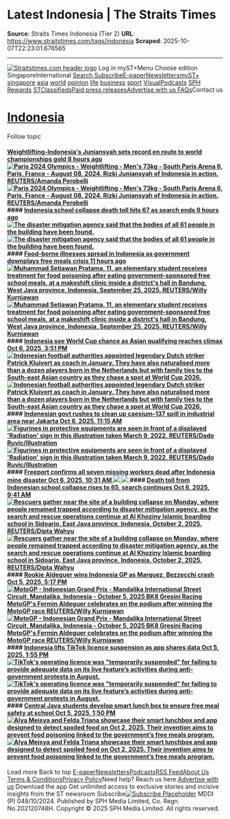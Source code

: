 # Latest Indonesia | The Straits Times

**Source**: Straits Times Indonesia (Tier 2)
**URL**: https://www.straitstimes.com/tags/indonesia
**Scraped**: 2025-10-07T22:23:01.676565

---

[![Straitstimes.com header logo](https://www.straitstimes.com/assets/ST-logo-default-aoeSLh4S.png)](https://www.straitstimes.com)
Log in
myST+Menu
Choose edition
SingaporeInternational
[Search ](https://www.straitstimes.com/search)
[Subscribe](https://subscribe.sph.com.sg/publications-st/?utm_campaign=st_subscription&amp;utm_medium=sph-publication&amp;utm_source=st&amp;utm_content=subscribelink-header)[E-paper](https://e-paper.sph.com.sg/st)[Newsletters](https://www.straitstimes.com/newsletter-signup)[myST+](https://www.straitstimes.com/myst)
[singapore](https://www.straitstimes.com/singapore)
[asia](https://www.straitstimes.com/asia)
[world](https://www.straitstimes.com/world)
[opinion](https://www.straitstimes.com/opinion)
[life](https://www.straitstimes.com/life)
[business](https://www.straitstimes.com/business)
[sport](https://www.straitstimes.com/sport)
[Visual](https://www.straitstimes.com/visual)[Podcasts](https://www.straitstimes.com/st-podcasts)
[SPH Rewards](https://rewards.sph.com.sg/)
[STClassifieds](https://www.stclassifieds.sg/?utm_source=Straits%20Times&utm_medium=banner&utm_campaign=ST_link_20131219)[Paid press releases](https://www.straitstimes.com/paid-press-releases)[Advertise with us ](https://www.sph.com.sg/advertising-solutions)
[FAQs](https://consumerfaq.sph.com.sg/kb?lang=en)Contact us
# [Indonesia](https://www.straitstimes.com/tags/indonesia)
Follow topic
#### [Weightlifting-Indonesia's Juniansyah sets record en route to world championships gold 8 hours ago ![Paris 2024 Olympics - Weightlifting - Men's 73kg - South Paris Arena 6, Paris, France - August 08, 2024. Rizki Juniansyah of Indonesia in action. REUTERS/Amanda Perobelli](https://cassette.sphdigital.com.sg/image/straitstimes/a010e9129ec41584c71f1c4a4eadb4db5e6f82779a152ce3d9a2e53bf03cae91) ![Paris 2024 Olympics - Weightlifting - Men's 73kg - South Paris Arena 6, Paris, France - August 08, 2024. Rizki Juniansyah of Indonesia in action. REUTERS/Amanda Perobelli](https://cassette.sphdigital.com.sg/image/straitstimes/79f007b517531c6d89980ed8f2d63ac1d1806b5a6718f2723d3855b4e6ed0104) ](https://www.straitstimes.com/sport/Weightlifting-Indonesias-Juniansyah-sets-record-en-route-to-world-championships-gold)#### [Indonesia school collapse death toll hits 67 as search ends 9 hours ago ![The disaster mitigation agency said that the bodies of all 61 people in the building have been found.](https://cassette.sphdigital.com.sg/image/straitstimes/e60bfd984e21cca048ae919c2fef9482e45f8f3001331a42bae7147d5ef5c1cc) ![The disaster mitigation agency said that the bodies of all 61 people in the building have been found.](https://cassette.sphdigital.com.sg/image/straitstimes/6858bc06ddc3a30d2a96a29a4aed754e34332e23743a986d48d2217507cc7db1) ](https://www.straitstimes.com/asia/se-asia/indonesia-ends-search-for-victims-of-boarding-school-collapse-61-dead)#### [Food-borne illnesses spread in Indonesia as government downplays free meals crisis 11 hours ago ![Muhammad Setiawan Pratama, 11, an elementary student receives treatment for food poisoning after eating government-sponsored free school meals, at a makeshift clinic inside a district's hall in Bandung, West Java province, Indonesia, September 25, 2025. REUTERS/Willy Kurniawan](https://cassette.sphdigital.com.sg/image/straitstimes/da747eb576422cbdc6937740591f085d65c363e5cb523c8835d0f643138cd9fd) ![Muhammad Setiawan Pratama, 11, an elementary student receives treatment for food poisoning after eating government-sponsored free school meals, at a makeshift clinic inside a district's hall in Bandung, West Java province, Indonesia, September 25, 2025. REUTERS/Willy Kurniawan](https://cassette.sphdigital.com.sg/image/straitstimes/48cda3260ee06944b7f8910d2ea34e40793c52571d694c356483c71a40667a3a) ](https://www.straitstimes.com/asia/se-asia/food-borne-illnesses-spread-in-indonesia-as-government-downplays-free-meals-crisis)#### [Indonesia see World Cup chance as Asian qualifying reaches climax Oct 6, 2025, 3:51 PM ![Indonesian football authorities appointed legendary Dutch striker Patrick Kluivert as coach in January. They have also naturalised more than a dozen players born in the Netherlands but with family ties to the South-east Asian country as they chase a spot at World Cup 2026.](https://cassette.sphdigital.com.sg/image/straitstimes/cf7cf8c814352171ad9e972fa1693a8ab0168ad355a34940f16ef4c00e4df62c) ![Indonesian football authorities appointed legendary Dutch striker Patrick Kluivert as coach in January. They have also naturalised more than a dozen players born in the Netherlands but with family ties to the South-east Asian country as they chase a spot at World Cup 2026.](https://cassette.sphdigital.com.sg/image/straitstimes/b102e08cfd1c22dec86fb291948edcb734c1ffb6f5f250eea2ca4355897fef4d) ](https://www.straitstimes.com/sport/football/indonesia-sense-world-cup-chance-as-asian-qualifying-reaches-climax)#### [Indonesian govt rushes to clean up caesium-137 spill in industrial area near Jakarta  Oct 6, 2025, 11:15 AM ![Figurines in protective equipments are seen in front of a displayed 'Radiation' sign in this illustration taken March 9, 2022. REUTERS/Dado Ruvic/Illustration](https://cassette.sphdigital.com.sg/image/straitstimes/11c2e56e3dfb9dd1a88bc898ede6dd2582d9a19855cda385b38dece3b484836a) ![Figurines in protective equipments are seen in front of a displayed 'Radiation' sign in this illustration taken March 9, 2022. REUTERS/Dado Ruvic/Illustration](https://cassette.sphdigital.com.sg/image/straitstimes/c525399274df89e0b215883eff7a38ff26843aabdc60871eff9e8480f68e8dde) ](https://www.straitstimes.com/asia/se-asia/indonesian-govt-rushes-to-clean-up-caesium-137-spill-in-industrial-area-near-jakarta)#### [Freeport confirms all seven missing workers dead after Indonesia mine disaster Oct 6, 2025, 10:31 AM ![](https://cassette.sphdigital.com.sg/image/straitstimes/d1722d357b9b30ab3cfb90498d0dacaa11bf0d8cbde9f861f53b2c14d70d6dc7) ![](https://cassette.sphdigital.com.sg/image/straitstimes/10a2a52fb5bf62ad389932d2b3d0b38e118f10a59035a886a2c6c1212cc89b6b) ](https://www.straitstimes.com/asia/se-asia/freeport-confirms-all-seven-missing-workers-dead-after-indonesia-mine-disaster)#### [Death toll from Indonesian school collapse rises to 65, search continues Oct 6, 2025, 9:41 AM ![Rescuers gather near the site of a building collapse on Monday, where people remained trapped according to disaster mitigation agency, as the search and rescue operations continue at Al Khoziny Islamic boarding school in Sidoarjo, East Java province, Indonesia, October 2, 2025. REUTERS/Dipta Wahyu](https://cassette.sphdigital.com.sg/image/straitstimes/08f67fc109beee1fba7ddfd53ce152eea57c2ee5b1e2ea39f4fb5d39a468b846) ![Rescuers gather near the site of a building collapse on Monday, where people remained trapped according to disaster mitigation agency, as the search and rescue operations continue at Al Khoziny Islamic boarding school in Sidoarjo, East Java province, Indonesia, October 2, 2025. REUTERS/Dipta Wahyu](https://cassette.sphdigital.com.sg/image/straitstimes/d04d5ebbef086d9ac6c2d541a1dfb923e2bfc8b773fe005e0a64dc62034a791d) ](https://www.straitstimes.com/asia/se-asia/death-toll-from-indonesian-school-collapse-jumps-to-at-least-49)#### [Rookie Aldeguer wins Indonesia GP as Marquez, Bezzecchi crash Oct 5, 2025, 5:17 PM ![MotoGP -  Indonesian Grand Prix - Mandalika International Street Circuit, Mandalika, Indonesia - October 5, 2025 BK8 Gresini Racing MotoGP's Fermin Aldeguer celebrates on the podium after winning the MotoGP race REUTERS/Willy Kurniawan](https://cassette.sphdigital.com.sg/image/straitstimes/998df71beedc72b6e208810d4f74d890e9f692032349c7f6d7d3bc64e0e3b6ec) ![MotoGP -  Indonesian Grand Prix - Mandalika International Street Circuit, Mandalika, Indonesia - October 5, 2025 BK8 Gresini Racing MotoGP's Fermin Aldeguer celebrates on the podium after winning the MotoGP race REUTERS/Willy Kurniawan](https://cassette.sphdigital.com.sg/image/straitstimes/c060ba4b43b0dffb563bd924cbfbfa7543eed42d8a76120c08cf7ced7202710c) ](https://www.straitstimes.com/sport/formula-one/Rookie-Aldeguer-wins-Indonesia-GP-as-Marquez-Bezzecchi-crash)#### [Indonesia lifts TikTok licence suspension as app shares data  Oct 5, 2025, 1:55 PM ![TikTok's operating licence was "temporarily suspended" for failing to provide adequate data on its live feature’s activities during anti-government protests in August.](https://cassette.sphdigital.com.sg/image/straitstimes/1c7e552ae6a1db694c458741d4feaeb477efc603733389d79f67e4634d02cea2) ![TikTok's operating licence was "temporarily suspended" for failing to provide adequate data on its live feature’s activities during anti-government protests in August.](https://cassette.sphdigital.com.sg/image/straitstimes/320af5297b062f4cdeaa0221e9b788a70e7ea5dadc629b6d2b46d5245c548889) ](https://www.straitstimes.com/asia/se-asia/indonesia-lifts-tiktok-licence-suspension-as-app-shares-data)#### [Central Java students develop smart lunch box to ensure free meal safety at school  Oct 5, 2025, 1:50 PM ![Alya Meisya and Felda Triana showcase their smart lunchbox and app designed to detect spoiled food on Oct 2, 2025. Their invention aims to prevent food poisoning linked to the government’s free meals program.](https://cassette.sphdigital.com.sg/image/straitstimes/34c0e3a74b3e9acfd74e36c77c0505f2496f51190afde80a2fbd43629cea1024) ![Alya Meisya and Felda Triana showcase their smart lunchbox and app designed to detect spoiled food on Oct 2, 2025. Their invention aims to prevent food poisoning linked to the government’s free meals program.](https://cassette.sphdigital.com.sg/image/straitstimes/fcc004c65e419ffd465ff47160f66b9f94352d08c1f080eb819708215fd77a5c) ](https://www.straitstimes.com/asia/se-asia/central-java-students-develop-smart-lunch-box-to-ensure-free-meal-safety-at-school)
Load more
Back to top
[E-paper](https://e-paper.sph.com.sg/st)[Newsletters](https://www.straitstimes.com/newsletter-signup)[Podcasts](https://www.straitstimes.com/st-podcasts)[RSS Feed](https://www.straitstimes.com/RSS-Feeds)[About Us](https://www.straitstimes.com/singapore/about-the-straits-times-leadership)
[Terms & Conditions](https://www.sph.com.sg/legal/website_tnc/)[Privacy Policy](https://www.sph.com.sg/legal/sph_privacy/)Need help? Reach us here.[Advertise with us](https://www.sph.com.sg/advertising-solutions)
Download the app
[](https://itunes.apple.com/sg/app/the-straits-times-for-iphone/id547465441?mt=8)[](https://play.google.com/store/apps/details?id=com.buuuk.st&amp;hl=en)
Get unlimited access to exclusive stories and incisive insights from the ST newsroom
Subscribe[![Subscribe Placeholder](https://www.straitstimes.com/assets/subscribe-placeholder-CAZVQ3f8.png)](https://subscribe.sph.com.sg/publications-st/?utm_campaign=st_subscription&utm_medium=sph-publication&utm_source=st&utm_content=subscribebutton-footer)
[](https://x.com/straits_times)[](https://www.tiktok.com/@straitstimes)[](https://instagram.com/straits_times)[](https://www.facebook.com/TheStraitsTimes)[](https://www.youtube.com/user/StraitsTimesOnline)[](https://t.me/TheStraitsTimes)[](https://sg.linkedin.com/company/the-straits-times)
MDDI (P) 048/10/2024. Published by SPH Media Limited, Co. Regn. No.202120748H. Copyright © 2025 SPH Media Limited. All rights reserved.
